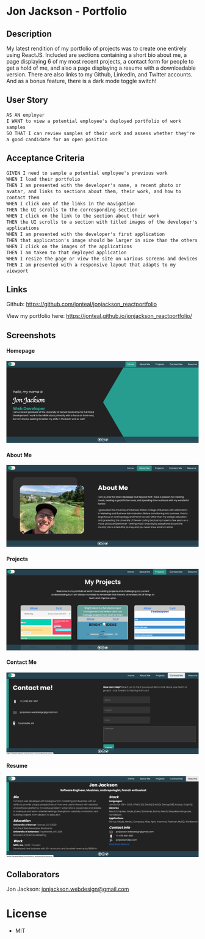 # Jon Jackson - Portfolio

## Description
My latest rendition of my portfolio of projects was to create one entirely using ReactJS. Included are sections containing a short bio about me, a page displaying 6 of my most recent projects, a contact form for people to get a hold of me, and also a page displaying a resume with a downloadable version. There are also links to my Github, LinkedIn, and Twitter accounts. And as a bonus feature, there is a dark mode toggle switch! 

## User Story

```
AS AN employer
I WANT to view a potential employee's deployed portfolio of work samples
SO THAT I can review samples of their work and assess whether they're a good candidate for an open position
```

## Acceptance Criteria

```
GIVEN I need to sample a potential employee's previous work
WHEN I load their portfolio
THEN I am presented with the developer's name, a recent photo or avatar, and links to sections about them, their work, and how to contact them
WHEN I click one of the links in the navigation
THEN the UI scrolls to the corresponding section
WHEN I click on the link to the section about their work
THEN the UI scrolls to a section with titled images of the developer's applications
WHEN I am presented with the developer's first application
THEN that application's image should be larger in size than the others
WHEN I click on the images of the applications
THEN I am taken to that deployed application
WHEN I resize the page or view the site on various screens and devices
THEN I am presented with a responsive layout that adapts to my viewport
```

## Links

Github: https://github.com/jonteal/jonjackson_reactportfolio

View my portfolio here: https://jonteal.github.io/jonjackson_reactportfolio/

## Screenshots

#### Homepage
![Screenshot of Homepage](./src/Images/screenshot_homepage.png)

#### About Me
![Screenshot of About Me](./src/Images/screenshot_aboutme.png)

#### Projects
![Screenshot of Projects](./src/Images/screenshot_projects.png)

#### Contact Me
![Screenshot of Contact Me](./src/Images/screenshot_contact.png)

#### Resume
![Screenshot of Resume](./src/Images/screenshot_resume.png)

## Collaborators

Jon Jackson: jonjackson.webdesign@gmail.com

# License
* MIT